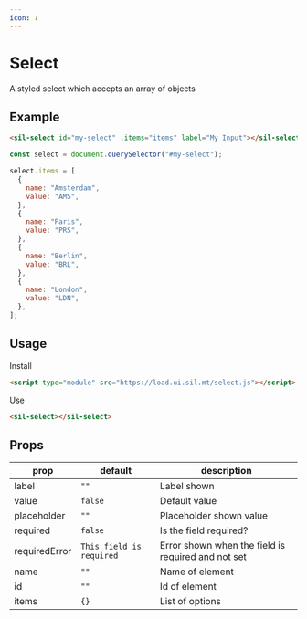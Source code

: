 ```yaml
---
icon: ↓
---
```


# Select

A styled select which accepts an array of objects

## Example

<sil-select id="my-select" label="My Select"></sil-select>

<script>
const select = document.querySelector('#my-select');

select.items = [{
    name: 'Amsterdam',
    value: 'AMS'
},{
    name: 'Paris',
    value: 'PRS'
},{
    name: 'Berlin',
    value: 'BRL'
},{
    name: 'London',
    value: 'LDN'
}];
</script>


```html
<sil-select id="my-select" .items="items" label="My Input"></sil-select>
```

```js
const select = document.querySelector("#my-select");

select.items = [
  {
    name: "Amsterdam",
    value: "AMS",
  },
  {
    name: "Paris",
    value: "PRS",
  },
  {
    name: "Berlin",
    value: "BRL",
  },
  {
    name: "London",
    value: "LDN",
  },
];
```


## Usage

Install

```html
<script type="module" src="https://load.ui.sil.mt/select.js"></script>
```

Use

```html
<sil-select></sil-select>
```

## Props

| prop          | default                  | description                                        |
| ------------- | ------------------------ | -------------------------------------------------- |
| label         | `""`                     | Label shown                                        |
| value         | `false`                  | Default value                                      |
| placeholder   | `""`                     | Placeholder shown value                            |
| required      | `false`                  | Is the field required?                             |
| requiredError | `This field is required` | Error shown when the field is required and not set |
| name          | `""`                     | Name of element                                    |
| id            | `""`                     | Id of element                                      |
| items         | `{}`                     | List of options                                    |
